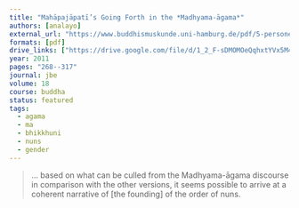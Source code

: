 ```yaml
---
title: "Mahāpajāpatī’s Going Forth in the *Madhyama-āgama*"
authors: [analayo]
external_url: "https://www.buddhismuskunde.uni-hamburg.de/pdf/5-personen/analayo/mahapajapati.pdf"
formats: [pdf]
drive_links: ["https://drive.google.com/file/d/1_2_F-sDMOMOeQqhxtYVx5M4jG5gMqITB/view?usp=drivesdk"]
year: 2011
pages: "268--317"
journal: jbe
volume: 18
course: buddha
status: featured
tags:
  - agama
  - ma
  - bhikkhuni
  - nuns
  - gender
---
```


> … based on what can be culled from the Madhyama-āgama discourse in comparison with the other versions, it seems possible to arrive at a coherent narrative of [the founding] of the order of nuns.
